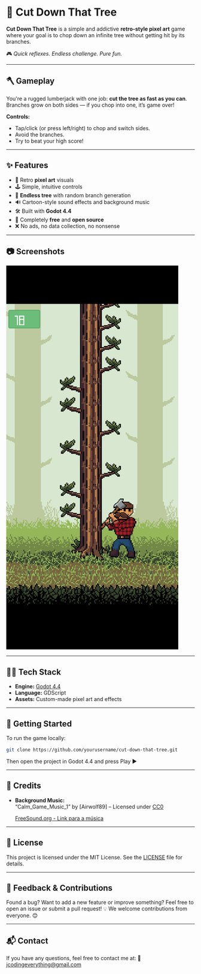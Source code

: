 # 🌲 Cut Down That Tree

**Cut Down That Tree** is a simple and addictive **retro-style pixel art** game where your goal is to chop down an infinite tree without getting hit by its branches.

🎮 *Quick reflexes. Endless challenge. Pure fun.*

---

## 🪓 Gameplay

You're a rugged lumberjack with one job: **cut the tree as fast as you can**.  
Branches grow on both sides — if you chop into one, it’s game over!

**Controls:**
- Tap/click (or press left/right) to chop and switch sides.
- Avoid the branches.
- Try to beat your high score!

---

## ✨ Features

- 🎨 Retro **pixel art** visuals  
- 🕹️ Simple, intuitive controls  
- 🌳 **Endless tree** with random branch generation  
- 🔊 Cartoon-style sound effects and background music  
- 🛠️ Built with **Godot 4.4**  
- 🧩 Completely **free** and **open source**  
- ❌ No ads, no data collection, no nonsense  

---

## 📷 Screenshots

![Gameplay](playstore/i2.png)


---

## 🧑‍💻 Tech Stack

- **Engine:** [Godot 4.4](https://godotengine.org)  
- **Language:** GDScript  
- **Assets:** Custom-made pixel art and effects  

---

## 🚀 Getting Started

To run the game locally:

```bash
git clone https://github.com/yourusername/cut-down-that-tree.git

```
Then open the project in Godot 4.4 and press Play ▶️

---

## 🎵 Credits

- **Background Music:**  
  “Calm_Game_Music_1” by [Airwolf89] – Licensed under [CC0](https://creativecommons.org/publicdomain/zero/1.0/)
  
   [FreeSound.org - Link para a música](https://freesound.org/people/Airwolf89/sounds/346454/)


---

## 📄 License

This project is licensed under the MIT License.
See the [LICENSE](./LICENSE.txt) file for details.

---

## 💬 Feedback & Contributions

Found a bug? Want to add a new feature or improve something?
Feel free to open an issue or submit a pull request! 💡
We welcome contributions from everyone. 😊

---

## 📬 Contact

If you have any questions, feel free to contact me at:
📧 <jcodingeverything@gmail.com>